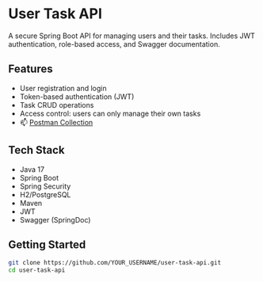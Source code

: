 # User Task API

A secure Spring Boot API for managing users and their tasks. Includes JWT authentication, role-based access, and Swagger documentation.

## Features
- User registration and login
- Token-based authentication (JWT)
- Task CRUD operations
- Access control: users can only manage their own tasks
- 📫 [Postman Collection](https://www.postman.com/collections/YOUR_COLLECTION_LINK)

## Tech Stack
- Java 17
- Spring Boot
- Spring Security
- H2/PostgreSQL
- Maven
- JWT
- Swagger (SpringDoc)

## Getting Started

```bash
git clone https://github.com/YOUR_USERNAME/user-task-api.git
cd user-task-api

